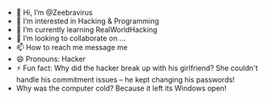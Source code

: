 - 👋 Hi, I’m @Zeebravirus
- 👀 I’m interested in Hacking & Programming 
- 🌱 I’m currently learning RealWorldHacking
- 💞️ I’m looking to collaborate on ...
- 📫 How to reach me message me 
- 😄 Pronouns: Hacker
- ⚡ Fun fact: Why did the hacker break up with his girlfriend? She couldn't handle his commitment issues – he kept changing his passwords!
- Why was the computer cold? Because it left its Windows open!
  

<!---
Zeebravirus/Zeebravirus is a ✨ special ✨ repository because its `README.md` (this file) appears on your GitHub profile.
You can click the Preview link to take a look at your changes.
--->
